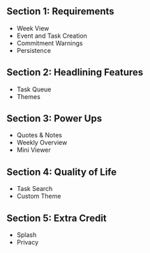 ## Section 1: Requirements
- Week View
- Event and Task Creation
- Commitment Warnings
- Persistence

## Section 2: Headlining Features
- Task Queue
- Themes

## Section 3: Power Ups
- Quotes & Notes
- Weekly Overview
- Mini Viewer

## Section 4: Quality of Life
- Task Search
- Custom Theme

## Section 5: Extra Credit
- Splash
- Privacy
